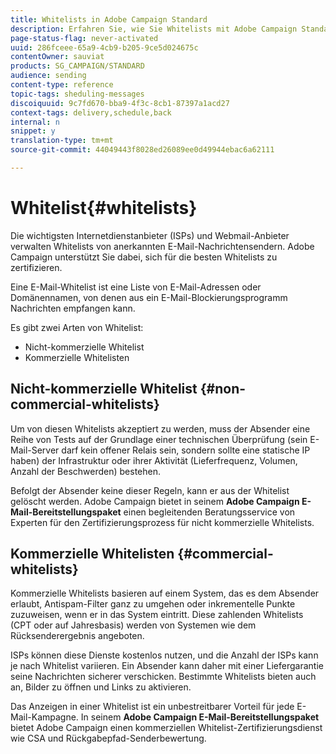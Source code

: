 ```yaml
---
title: Whitelists in Adobe Campaign Standard
description: Erfahren Sie, wie Sie Whitelists mit Adobe Campaign Standard optimieren.
page-status-flag: never-activated
uuid: 286fceee-65a9-4cb9-b205-9ce5d024675c
contentOwner: sauviat
products: SG_CAMPAIGN/STANDARD
audience: sending
content-type: reference
topic-tags: sheduling-messages
discoiquuid: 9c7fd670-bba9-4f3c-8cb1-87397a1acd27
context-tags: delivery,schedule,back
internal: n
snippet: y
translation-type: tm+mt
source-git-commit: 44049443f8028ed26089ee0d49944ebac6a62111

---
```



# Whitelist{#whitelists}

Die wichtigsten Internetdienstanbieter (ISPs) und Webmail-Anbieter verwalten Whitelists von anerkannten E-Mail-Nachrichtensendern. Adobe Campaign unterstützt Sie dabei, sich für die besten Whitelists zu zertifizieren.

Eine E-Mail-Whitelist ist eine Liste von E-Mail-Adressen oder Domänennamen, von denen aus ein E-Mail-Blockierungsprogramm Nachrichten empfangen kann.

Es gibt zwei Arten von Whitelist:
* Nicht-kommerzielle Whitelist
* Kommerzielle Whitelisten

## Nicht-kommerzielle Whitelist {#non-commercial-whitelists}

Um von diesen Whitelists akzeptiert zu werden, muss der Absender eine Reihe von Tests auf der Grundlage einer technischen Überprüfung (sein E-Mail-Server darf kein offener Relais sein, sondern sollte eine statische IP haben) der Infrastruktur oder ihrer Aktivität (Lieferfrequenz, Volumen, Anzahl der Beschwerden) bestehen.

Befolgt der Absender keine dieser Regeln, kann er aus der Whitelist gelöscht werden. Adobe Campaign bietet in seinem **Adobe Campaign E-Mail-Bereitstellungspaket** einen begleitenden Beratungsservice von Experten für den Zertifizierungsprozess für nicht kommerzielle Whitelists.

## Kommerzielle Whitelisten {#commercial-whitelists}

Kommerzielle Whitelists basieren auf einem System, das es dem Absender erlaubt, Antispam-Filter ganz zu umgehen oder inkrementelle Punkte zuzuweisen, wenn er in das System eintritt. Diese zahlenden Whitelists (CPT oder auf Jahresbasis) werden von Systemen wie dem Rücksenderergebnis angeboten.

ISPs können diese Dienste kostenlos nutzen, und die Anzahl der ISPs kann je nach Whitelist variieren. Ein Absender kann daher mit einer Liefergarantie seine Nachrichten sicherer verschicken. Bestimmte Whitelists bieten auch an, Bilder zu öffnen und Links zu aktivieren.

Das Anzeigen in einer Whitelist ist ein unbestreitbarer Vorteil für jede E-Mail-Kampagne. In seinem **Adobe Campaign E-Mail-Bereitstellungspaket** bietet Adobe Campaign einen kommerziellen Whitelist-Zertifizierungsdienst wie CSA und Rückgabepfad-Senderbewertung.